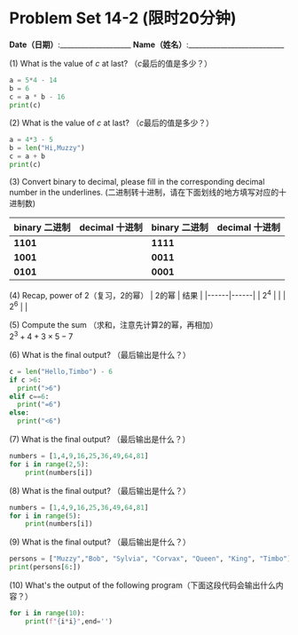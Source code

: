 # Problem Set 14-2 (限时20分钟)
**Date（日期）**:____________________   **Name（姓名）**:___________________________

(1) What is the value of $c$ at last?  （$c$最后的值是多少？）

```python
a = 5*4 - 14
b = 6
c = a * b - 16
print(c)
```

(2) What is the value of $c$ at last?  （$c$最后的值是多少？）

```python
a = 4*3 - 5
b = len("Hi,Muzzy")
c = a + b
print(c)
```

(3) Convert binary to decimal, please fill in the corresponding decimal number in the underlines. (二进制转十进制，请在下面划线的地方填写对应的十进制数)  

| binary 二进制  | decimal 十进制  | binary 二进制  | decimal 十进制  |
|---|---|---|---|
|**1101** |  |**1111** |  |  
|**1001** |  |**0011** |  |  
|**0101** |  |**0001** |  |  

(4) Recap, power of 2（复习，2的幂）
| 2的幂    |   结果        |
|------|------|
| $2^4$   |     |
| $2^6$ |      |

(5) Compute the sum （求和，注意先计算2的幂，再相加）  
$2^3 + 4 + 3\times 5 - 7$

(6) What is the final output?  （最后输出是什么？）
```python
c = len("Hello,Timbo") - 6
if c >6:
  print(">6")
elif c==6:
  print("=6")
else:
  print("<6")
```

(7) What is the final output?  （最后输出是什么？）
```python
numbers = [1,4,9,16,25,36,49,64,81]
for i in range(2,5):
    print(numbers[i])
```

(8) What is the final output?  （最后输出是什么？）
```python
numbers = [1,4,9,16,25,36,49,64,81]
for i in range(5):
    print(numbers[i])
```

(9) What is the final output?  （最后输出是什么？）
```python
persons = ["Muzzy","Bob", "Sylvia", "Corvax", "Queen", "King", "Timbo"]
print(persons[6:])
```

(10) What's the output of the following program（下面这段代码会输出什么内容？）
```python
for i in range(10):
    print(f"{i*i}",end='')
```
